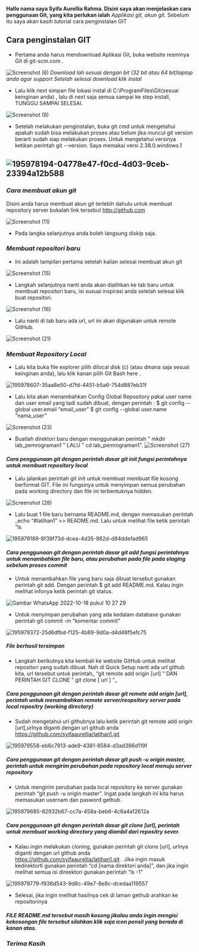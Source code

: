 **Hallo nama saya Syifa Aurellia Rahma. Disini saya akan menjelaskan cara penggunaan Git, yang kita perlukan ialah** *Applikasi git, akun git*. Sebelum itu saya akan kasih tutorial cara penginstalan GIT
## Cara penginstalan GIT
- Pertama anda harus mendownload Aplikasi Git, buka website resminya Git di git-scm.com .

![Screenshot (6)](https://user-images.githubusercontent.com/115867244/196310544-cce36f02-5d17-4b16-a7d9-0e1495c54612.png)
*Download lah sesuai dengan bit (32 bit atau 64 bit)laptop anda agar support Setelah selesai download klik instal*

- Lalu klik next simpan file lokasi instal di C:\ProgramFiles\Git(sesuai keinginan anda) , lalu di next saja semua sampai ke step install, TUNGGU SAMPAI SELESAI.

![Screenshot (9)](https://user-images.githubusercontent.com/115867244/196310728-e5b24c6e-dd46-4237-b502-1bdea9b6f5ea.png)
- Setelah melakukan penginstalan, buka git cmd untuk mengetahui apakah sudah bisa melakukan proses atau belum jika muncul git version berarti sudah siap melakukan proses. Untuk mengetahui versinya ketikan perintah git --version. Saya memakai versi 2.38.0.windows.1

![195978194-04778e47-f0cd-4d03-9ceb-23394a12b588](https://user-images.githubusercontent.com/115867244/196311099-f32dcaad-5585-41ec-a306-d3de84117fd8.png)
----------------------------------------------------------------------
### _Cara membuat akun git_
Disini anda harus membuat akun git terlebih dahulu untuk membuat repository server bukalah link tersebut http://github.com 

![Screenshot (11)](https://user-images.githubusercontent.com/115867244/196312753-e854ffb7-2a91-4dcb-b7c3-5ee2c592f376.png)
- Pada langka selanjutnya anda boleh langsung diskip saja.
### _Membuat repositori baru_
- Ini adalah tampilan pertama setelah kalian selesai membuat akun git 

![Screenshot (15)](https://user-images.githubusercontent.com/115867244/196313455-e0e49019-503d-4c6c-ad19-b107f949c159.png)
- Langkah selanjutnya nanti anda akan dialihkan ke tab baru untuk membuat repositori baru, isi susuai inspirasi anda setelah selesai klik buat repositori. 

![Screenshot (16)](https://user-images.githubusercontent.com/115867244/196314043-3e570f87-320c-4b45-8696-b2b221868672.png)
- Lalu nanti di tab baru ada url, url ini akan digunakan untuk remote GitHub. 

![Screenshot (21)](https://user-images.githubusercontent.com/115867244/196314275-969e426a-950e-4d7b-bfa8-77649b01d009.png)
### _Membuat Repository Local_
- Lalu kita buka file explorer pilih dilocal disk (c) (atau dmana saja sesuai keinginan anda), lalu klik kanan pilih Git Bash here . 

![195978607-35aa8e50-d7fd-4451-b5a6-754d887eb31f](https://user-images.githubusercontent.com/115867244/196315122-4b4e3123-4f9f-4cb8-bf3d-131d0156cfe9.png)
- Lalu kita akan menambahkan Config Global Repository pakai user name dan user email yang tadi sudah dibuat, dengan perintah : $ git config --global user.email “email_user” $ git config --global user.name “nama_user” 

![Screenshot (23)](https://user-images.githubusercontent.com/115867244/196315447-747d0f95-1664-4b2a-93f3-02634d30b2ab.png)
- Buatlah direktori baru dengan menggunakan perintah " mkdir lab_pemrograman1 " LALU " cd lab_pemrograman1". ![Screenshot (27)](https://user-images.githubusercontent.com/115867244/196316528-76da5009-399e-4f2c-b73a-90b9d29df5fe.png)

#### _Cara penggunaan git dengan perintah dasar git init fungsi perintahnya untuk membuat repository local_
- Lalu jalankan perintah git init untuk membuat membuat file kosong berformat GIT. File ini fungsinya untuk menyimpan semua perubahan pada working directory dan file ini terbentuknya hidden. 

![Screenshot (28)](https://user-images.githubusercontent.com/115867244/196324470-3f7fe089-d8af-46f4-9d4c-443b976712fe.png)
- Lalu buat 1 file baru bernama README.md, dengan memasukan perintah _echo “#latihan1” >> README.md. Lalu untuk melihat file ketik perintah “ls 

![195979189-8f39f73d-dcea-4d35-982d-d84ddefad965](https://user-images.githubusercontent.com/115867244/196325065-4de74835-5594-463d-bede-4a47a3b35906.png)

#### _Cara penggunaan git dengan perintah dasar git add fungsi perintahnya untuk menambahkan file baru, atau perubahan pada file pada staging sebelum proses commit_
- Untuk menambahkan file yang baru saja dibuat tersebut gunakan perintah git add. Dengan perintah $ git add README.md. Kalau ingin melihat infonya ketik perintah git status. 

![Gambar WhatsApp 2022-10-18 pukul 10 27 29](https://user-images.githubusercontent.com/115867244/196329136-2be1fd10-0b69-4009-8b22-0b1f7facb700.jpg)
- Untuk menyimpan perubahan yang ada kedalam database gunakan perintah git commit -m “komentar commit" 

![195979372-25d6dfbd-f125-4b89-9d0a-d4d48f5efc75](https://user-images.githubusercontent.com/115867244/196329295-e464dbe1-75e1-4844-8f9b-06d88c82e818.png)

##### File berhasil tersimpan
- Langkah berikutnya kita kembali ke website GitHub untuk melihat repositori yang sudah dibuat. Nah di Quick Setup nanti ada url github kita, url tersebut untuk perintah_ “git remote add origin [url] “ DAN PERINTAH GIT CLONE “ git clone [ url ] “_

##### Cara penggunaan git dengan perintah dasar git remote add origin [url], perintah untuk menambahkan remote server/reopsitory server pada local repositry (working directory)
- Sudah mengetahui url githubnya lalu ketik perintah git remote add origin [url],urlnya diganti dengan url github anda https://github.com/syifaaurellia/latihan1.git

![195979558-eb6c7913-ade9-4381-8584-d3ad396d119f](https://user-images.githubusercontent.com/115867244/196331478-10d49a28-bc8a-41a9-8592-3f9d339e9c29.png)

##### Cara penggunaan git dengan perintah dasar git push -u origin master, perintah untuk mengirim perubahan pada repository local menuju server repository 
- Untuk mengirim perubahan pada local repository ke server gunakan perintah “git push -u origin master”. Ingat pada langkah ini kita harus memasukan usernam dan pasword gethub. 

![195979685-82932b67-cc7a-458a-beb6-4c6a4a12612a](https://user-images.githubusercontent.com/115867244/196332093-66b0eda4-50ff-428d-87e4-8c243d96f105.png)

##### Cara penggunaan git dengan perintah dasar git clone [url], perintah untuk membuat working directory yang diambil dari repositry sever.
- Kalau ingin melakukan cloning, gunakan perintah git clone [url], urlnya diganti dengan url github anda https://github.com/syifaaurellia/latihan1.git . Jika ingin masuk kedirektorti gunakan perintah “cd [nama direktori anda]”, dan jika ingin melihat semua isi direektori gunakan perintah “ls -1"

![195979779-f936d543-9d8c-49e7-8e8c-dcedaa119557](https://user-images.githubusercontent.com/115867244/196332474-2d167090-7ddd-4df9-9899-04db065588a0.png)
- Selesai, jika ingin melihat hasilnya cek di laman gethub arahkan ke repositorinya

#### *FILE README.md tersebut masih kosong jikalau anda ingin mengisi kekosongan file tersebut silahkan klik saja icon pensil yang berada di kanan atas.*

### *Terima Kasih*
